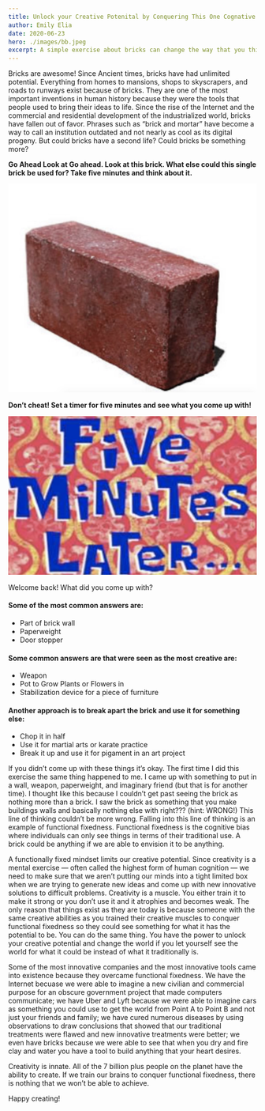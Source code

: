 ```yaml
---
title: Unlock your Creative Potenital by Conquering This One Cognative Bias
author: Emily Elia
date: 2020-06-23
hero: ./images/bb.jpeg
excerpt: A simple exercise about bricks can change the way that you think forever. 
---
```


Bricks are awesome! Since Ancient times, bricks have had unlimited potential. Everything from homes to mansions, shops to skyscrapers, and roads to runways exist because of bricks. They are one of the most important inventions in human history because they were the tools that people used to bring their ideas to life. Since the rise of the Internet and the commercial and residential development of the industrialized world, bricks have fallen out of favor. Phrases such as “brick and mortar” have become a way to call an institution outdated and not nearly as cool as its digital progeny. But could bricks have a second life? Could bricks be something more?

**Go Ahead Look at Go ahead. Look at this brick. What else could this single brick be used for? Take five minutes and think about it.**
<div className="Image__Small">
  <img
    src="./images/brick-2 .jpg"
    title="Brick" 
    alt="Alt text"
  />
</div>

**Don’t cheat! Set a timer for five minutes and see what you come up with!**

<div className="Image__Small">
  <img
    src="./images/sp.jpg"
    title="Brick" 
    alt="Alt text"
  />
</div>

Welcome back! What did you come up with? 

#### Some of the most common answers are:

- Part of brick wall
- Paperweight
- Door stopper

#### Some common answers are that were seen as the most creative are:

- Weapon
- Pot to Grow Plants or Flowers in 
- Stabilization device for a piece of furniture

#### Another approach is to break apart the brick and use it for something else:
- Chop it in half
- Use it for martial arts or karate practice 
- Break it up and use it for pigament in an art project 


If you didn’t come up with these things it’s okay. The first time I did this exercise the same thing happened to me. I came up with something to put in a wall, weapon, paperweight, and imaginary friend (but that is for another time). I thought like this because I couldn’t get past seeing the brick as nothing more than a brick. I saw the brick as something that you make buildings walls and basically nothing else with right??? (hint: WRONG!)
This line of thinking couldn’t be more wrong. Falling into this line of thinking is an example of functional fixedness. Functional fixedness is the cognitive bias where individuals can only see things in terms of their traditional use. A brick could be anything if we are able to envision it to be anything.

A functionally fixed mindset limits our creative potential. Since creativity is a mental exercise — often called the highest form of human cognition — we need to make sure that we aren’t putting our minds into a tight limited box when we are trying to generate new ideas and come up with new innovative solutions to difficult problems.
Creativity is a muscle. You either train it to make it strong or you don’t use it and it atrophies and becomes weak. The only reason that things exist as they are today is because someone with the same creative abilities as you trained their creative muscles to conquer functional fixedness so they could see something for what it has the potential to be. You can do the same thing. You have the power to unlock your creative potential and change the world if you let yourself see the world for what it could be instead of what it traditionally is.

Some of the most innovative companies and the most innovative tools came into existence because they overcame functional fixedness. We have the Internet becuase we were able to imagine a new civilian and commercial purpose for an obscure government project that made computers communicate; we have Uber and Lyft because we were able to imagine cars as something you could use to get the world from Point A to Point B and not just your friends and family; we have cured numerous diseases by using observations to draw conclusions that showed that our traditional treatments were flawed and new innovative treatments were better; we even have bricks because we were able to see that when you dry and fire clay and water you have a tool to build anything that your heart desires.

Creativity is innate. All of the 7 billion plus people on the planet have the ability to create. If we train our brains to conquer functional fixedness, there is nothing that we won’t be able to achieve.

Happy creating!


